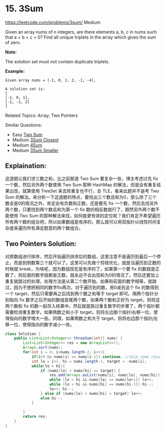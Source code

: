 # 15. 3Sum
<https://leetcode.com/problems/3sum/>
Medium

Given an array nums of n integers, are there elements a, b, c in nums such that a + b + c = 0? Find all unique triplets in the array which gives the sum of zero.

**Note:**

The solution set must not contain duplicate triplets.

**Example:**

    Given array nums = [-1, 0, 1, 2, -1, -4],

    A solution set is:
    [
    [-1, 0, 1],
    [-1, -1, 2]
    ]

Related Topics: Array; Two Pointers

Similar Questions:  
* Easy [Two Sum](https://leetcode.com/problems/two-sum/)
* Medium [3Sum Closest](https://leetcode.com/problems/3sum-closest/)
* Medium [4Sum](https://leetcode.com/problems/4sum/)
* Medium [3Sum Smaller](https://leetcode.com/problems/3sum-smaller/)

## Explaination:
这道题让我们求三数之和，比之前那道 Two Sum 要复杂一些，博主考虑过先 fix 一个数，然后另外两个数使用 Two Sum 那种 HashMap 的解法，但是会有重复结果出现，就算使用 TreeSet 来去除重复也不行，会 TLE，看来此题并不是考 Two Sum 的解法。来分析一下这道题的特点，要找出三个数且和为0，那么除了三个数全是0的情况之外，肯定会有负数和正数，还是要先 fix 一个数，然后去找另外两个数，只要找到两个数且和为第一个 fix 数的相反数就行了，既然另外两个数不能使用 Two Sum 的那种解法来找，如何能更有效的定位呢？我们肯定不希望遍历所有两个数的组合吧，所以如果数组是有序的，那么就可以用双指针以线性时间复杂度来遍历所有满足题意的两个数组合。

## Two Pointers Solution:

对原数组进行排序，然后开始遍历排序后的数组，这里注意不是遍历到最后一个停止，而是到倒数第三个就可以了。这里可以先做个剪枝优化，就是当遍历到正数的时候就 break，为啥呢，因为数组现在是有序的了，如果第一个要 fix 的数就是正数了，则后面的数字就都是正数，就永远不会出现和为0的情况了。然后还要加上重复就跳过的处理，处理方法是从第二个数开始，如果和前面的数字相等，就跳过，因为不想把相同的数字fix两次。对于遍历到的数，用0减去这个 fix 的数得到一个 target，然后只需要再之后找到两个数之和等于 target 即可。用两个指针分别指向 fix 数字之后开始的数组首尾两个数，如果两个数和正好为 target，则将这两个数和 fix 的数一起存入结果中。然后就是跳过重复数字的步骤了，两个指针都需要检测重复数字。如果两数之和小于 target，则将左边那个指针i右移一位，使得指向的数字增大一些。同理，如果两数之和大于 target，则将右边那个指针j左移一位，使得指向的数字减小一些。

```java
class Solution {
    public List<List<Integer>> threeSum(int[] nums) {
        List<List<Integer>> res = new ArrayList<>();
        Arrays.sort(nums);
        for(int i = 0; i<nums.length-2; i++){
            if(i>0 && nums[i] == nums[i-1]) continue; //skip same result;
            int lo = i+1, hi = nums.length-1, target = -nums[i];
            while(lo < hi){
                if (nums[lo] + nums[hi] == target) {
                    res.add(Arrays.asList(nums[i], nums[lo], nums[hi]));
                    while (lo < hi && nums[lo] == nums[lo+1]) lo++;
                    while (lo < hi && nums[hi] == nums[hi-1]) hi--;
                    lo++; hi--;
                } else if (nums[lo] + nums[hi] < target) lo++;
                else hi--;
            }
            
        }
        return res;
    }
}
```